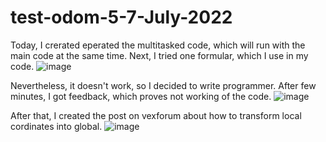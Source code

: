 # test-odom-5-7-July-2022


Today, I crerated eperated the multitasked code, which will run with the main code at the same time. Next, I tried one formular, which I use in my code.
![image](https://user-images.githubusercontent.com/105900658/189027095-4bb48d0f-90db-4036-b76d-25ad30471352.png)

Nevertheless, it doesn't work, so I decided to write programmer. After few minutes, I got feedback, which proves not working of the code.
![image](https://user-images.githubusercontent.com/105900658/189028061-3da047ee-f0a1-45fb-8e54-367d2600c435.png)



After that, I created the post on vexforum about how to transform local cordinates into global.
![image](https://user-images.githubusercontent.com/105900658/189028291-15c12dc6-b9d1-4774-8395-de81d2532659.png)
